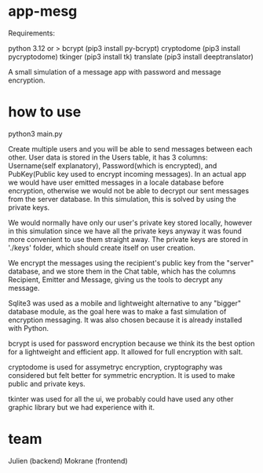 # app-mesg
Requirements:

python 3.12 or >
bcrypt (pip3 install py-bcrypt)
cryptodome (pip3 install pycryptodome)
tkinger (pip3 install tk)
translate (pip3 install deeptranslator)

A small simulation of a message app with password and message encryption.

# how to use

python3 main.py

Create multiple users and you will be able to send messages between each other.
User data is stored in the Users table, it has 3 columns: Username(self explanatory), Password(which is encrypted),
and PubKey(Public key used to encrypt incoming messages).
In an actual app we would have user emitted messages in a locale database before encryption, otherwise we would not be able
to decrypt our sent messages from the server database. In this simulation, this is solved by using the private keys.

We would normally have only our user's private key stored locally, however in this simulation since we have all the private keys anyway it was found more convenient to use them straight away. The private keys are stored in './keys' folder, which should create itself on user creation.

We encrypt the messages using the recipient's public key from the "server" database, and we store them in the Chat table, which has the columns Recipient, Emitter and Message, giving us the tools to decrypt any message.

Sqlite3 was used as a mobile and lightweight alternative to any "bigger" database module, as the goal here was to make a fast simulation of encryption messaging. It was also chosen because it is already installed with Python.

bcrypt is used for password encryption because we think its the best option for a lightweight and efficient app. It allowed for full encryption with salt.

cryptodome is used for assymetryc encryption, cryptography was considered but felt better for symmetric encryption. It is used to make public and private keys.

tkinter was used for all the ui, we probably could have used any other graphic library but we had experience with it.

# team

Julien (backend)
Mokrane (frontend)